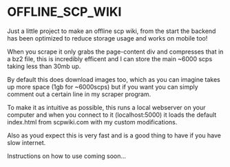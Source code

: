 # OFFLINE_SCP_WIKI
Just a little project to make an offline scp wiki, from the start the backend has been optimized to reduce storage usage and works on mobile too!

When you scrape it only grabs the page-content div and compresses that in a bz2 file, this is incredibly efficent and I can store the main ~6000 scps taking less than 30mb up.

By default this does download images too, which as you can imagine takes up more space (1gb for ~6000scps) but if you want you can simply comment out a certain line in my scraper program.

To make it as intuitive as possible, this runs a local webserver on your computer and when you connect to it (localhost:5000) it loads the default index.html from scpwiki.com with my custom modifications.

Also as youd expect this is very fast and is a good thing to have if you have slow internet.

Instructions on how to use coming soon...
